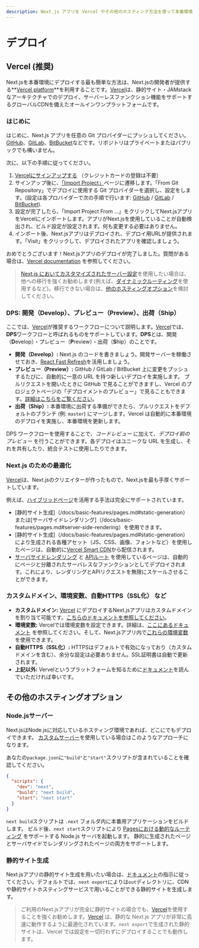 ```yaml
---
description: Next.js アプリを Vercel やその他のホスティング方法を使って本番環境にデプロイします。
---
```


# デプロイ

## Vercel (推奨)

Next.jsを本番環境にデプロイする最も簡単な方法は、Next.jsの開発者が提供する**[Vercel platform](https://vercel.com)**を利用することです。[Vercel](https://vercel.com)は、静的サイト・JAMstackなアーキテクチャでのデプロイ、サーバーレスファンクション機能をサポートするグローバルCDNを備えたオールインワンプラットフォームです。

### はじめに

はじめに、Next.js アプリを任意の Git プロバイダーにプッシュしてください。[GitHub](http://github.com/)、[GitLab](https://gitlab.com/)、[BitBucket](https://bitbucket.org/)などです。リポジトリはプライベートまたはパブリックでも構いません。

次に、以下の手順に従ってください。

1. [Vercelにサインアップする](https://vercel.com/signup) （クレジットカードの登録は不要）
2. サインアップ後に、[「Import Project」](https://vercel.com/import)ページに遷移します。「From Git Repository」でデプロイに使用する Git プロバイダーを選択し、設定をします。(設定は各プロバイダーで次の手順で行います: [GitHub](https://vercel.com/docs/v2/git-integrations/vercel-for-github) / [GitLab](https://vercel.com/docs/v2/git-integrations/vercel-for-gitlab) / [BitBucket](https://vercel.com/docs/v2/git-integrations/vercel-for-bitbucket)).
3. 設定が完了したら、「Import Project From ...」をクリックしてNext.jsアプリをVercelにインポートします。アプリがNext.jsを使用していることが自動検出され、ビルド設定が設定されます。何も変更する必要はありません。
4. インポート後、Next.jsアプリはデプロイされ、デプロイ用URLが提供されます。「Visit」をクリックして、デプロイされたアプリを確認しましょう。

おめでとうございます！Next.jsアプリのデプロイが完了しました。質問がある場合は、[Vercel documentation](https://vercel.com/docs) を参照してください。

> [Next.js においてカスタマイズされたサーバー設定](/docs/advanced-features/custom-server.md)を使用したい場合は、他への移行を強くお勧めします(例えば、[ダイナミックルーティング](/docs/routing/dynamic-routes.md)を使用するなど)。移行できない場合は、[他のホスティングオプション](#other-hosting-options)を検討してください。

### DPS: 開発（Develop）、プレビュー（Preview）、出荷（Ship）

ここでは、[Vercel](https://vercel.com)が推奨するワークフローについて説明します。[Vercel](https://vercel.com)では、**DPS**ワークフローと呼ばれるものをサポートしています。**DPS**とは、開発（**D**evelop）・プレビュー（**P**review）・出荷（**S**hip）のことです。

- **開発（Develop）:** Next.js のコードを書きましょう。開発サーバーを稼働させておき、[React Fast Refresh](https://nextjs.org/blog/next-9-4#fast-refresh)を活用しましょう。
- **プレビュー（Preview）:** GitHub / GitLab / BitBucket 上に変更をプッシュするたびに、自動的に一意の URL を持つ新しいデプロイを実施します。
プルリクエストを開いたときに GitHub で見ることができますし、Vercel のプロジェクトページの「デプロイメントのプレビュー」で見ることもできます。[詳細はこちらをご覧ください](https://vercel.com/features/deployment-previews)。
- **出荷（Ship）:** 本番環境に出荷する準備ができたら、プルリクエストをデフォルトのブランチ (例: `master`) にマージします。Vercel は自動的に本番環境のデプロイを実施し、本番環境を更新します。

DPS ワークフローを使用することで、_コードレビュー_ に加えて、_デプロイ前のプレビュー_ を行うことができます。各デプロイはユニークな URL を生成し、それを共有したり、統合テストに使用したりできます。

### Next.js のための最適化

[Vercel](https://vercel.com)は、Next.jsのクリエイターが作ったもので、Next.jsを最も手厚くサポートしています。

例えば、[ハイブリッドページ](/docs/basic-features/pages.md)を活用する手法は完全にサポートされています。

- [静的サイト生成]（/docs/basic-features/pages.md#static-generation）または[サーバサイドレンダリング]（/docs/basic-features/pages.md#server-side-rendering）を使用できます。
- [静的サイト生成]（/docs/basic-features/pages.md#static-generation）により生成される各種アセット（JS、CSS、画像、フォントなど）を使用したページは、自動的に[Vercel Smart CDN](https://vercel.com/smart-cdn)から配信されます。
- [サーバサイドレンダリング](/docs/basic-features/pages.md#server-side-rendering) と [APIルート](/docs/api-routes/introduction.md) を使用しているページは、自動的にページと分離されたサーバレスなファンクションとしてデプロイされます。これにより、レンダリングとAPIリクエストを無限にスケールさせることができます。

### カスタムドメイン、環境変数、自動HTTPS（SSL化） など

- **カスタムドメイン:** [Vercel](https://vercel.com) にデプロイするNext.jsアプリはカスタムドメインを割り当て可能です。[こちらのドキュメントを参照してください](https://vercel.com/docs/v2/custom-domains)。
- **環境変数:** Vercelでは環境変数を設定できます。詳細は、[ここにあるドキュメント](https://vercel.com/docs/v2/build-step#using-environment-variables-and-secrets) を参照してください。そして、Next.jsアプリ内で[これらの環境変数](/docs/api-reference/next.config.js/environment-variables.md)を使用できます。
- **自動HTTPS（SSL化）:** HTTPSはデフォルトで有効になっており（カスタムドメインを含む）、余分な設定は必要ありません。SSL証明書は自動で更新されます。
- **上記以外:** Vervelというプラットフォームを知るために[ドキュメント](https://vercel.com/docs)を読んでいただければ幸いです。

## その他のホスティングオプション

### Node.jsサーバー

Next.jsはNode.jsに対応しているホスティング環境であれば、どこにでもデプロイできます。
[カスタムサーバー](/docs/advanced-features/custom-server.md)を使用している場合はこのようなアプローチになります。

あなたの`package.json`に`"build"`と`"start"`スクリプトが含まれていることを確認してください。

```json
{
  "scripts": {
    "dev": "next",
    "build": "next build",
    "start": "next start"
  }
}
```

`next build`スクリプトは `.next` フォルダ内に本番用アプリケーションをビルドします。
ビルド後、`next start`スクリプトにより [Pagesにおける動的なルーティング](/docs/basic-features/pages.md) をサポートする Node.js サーバを起動します。
静的に生成されたページとサーバサイドでレンダリングされたページの両方をサポートします。

### 静的サイト生成

Next.jsアプリの静的サイト生成を用いたい場合は、[ドキュメント](/docs/advanced-features/static-html-export.md)の指示に従ってください。デフォルトでは、`next export`によりは`out`ディレクトリに、CDN や静的サイトホスティングサービスで用いることができる静的サイトを生成します。

> ご利用のNext.jsアプリが完全に静的サイトの場合でも、[Vercel](https://vercel.com/)を使用することを強くお勧めします。[Vercel](https://vercel.com/) は、静的な Next.js アプリが非常に高速に動作するように最適化されています。`next export`で生成された静的サイトは、Vercel では設定を一切行わずにデプロイすることでも動作します。
